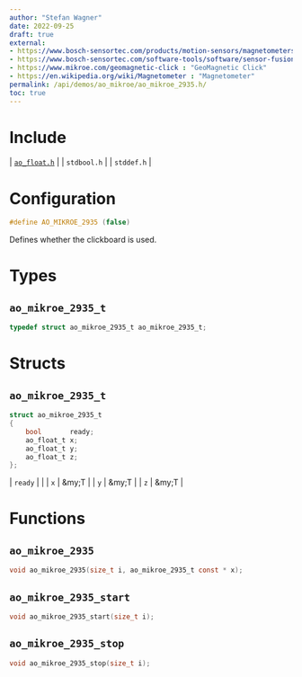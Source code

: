 ```yaml
---
author: "Stefan Wagner"
date: 2022-09-25
draft: true
external:
- https://www.bosch-sensortec.com/products/motion-sensors/magnetometers-bmm150/ : "Bosch Sensortec BMM150"
- https://www.bosch-sensortec.com/software-tools/software/sensor-fusion-software/ : "Bosch Sensortec Sensor fusion software"
- https://www.mikroe.com/geomagnetic-click : "GeoMagnetic Click"
- https://en.wikipedia.org/wiki/Magnetometer : "Magnetometer"
permalink: /api/demos/ao_mikroe/ao_mikroe_2935.h/
toc: true
---
```


# Include

| [`ao_float.h`](../../src/ao_sys_xc32_pic32/ao_float.h.md) |
| `stdbool.h` |
| `stddef.h` |

# Configuration

```c
#define AO_MIKROE_2935 (false)
```

Defines whether the clickboard is used.

# Types

## `ao_mikroe_2935_t`

```c
typedef struct ao_mikroe_2935_t ao_mikroe_2935_t;
```

# Structs

## `ao_mikroe_2935_t`

```c
struct ao_mikroe_2935_t
{
    bool       ready;
    ao_float_t x;
    ao_float_t y;
    ao_float_t z;
};
```

| `ready` | |
| `x` | &my;T |
| `y` | &my;T |
| `z` | &my;T |

# Functions

## `ao_mikroe_2935`

```c
void ao_mikroe_2935(size_t i, ao_mikroe_2935_t const * x);
```

## `ao_mikroe_2935_start`

```c
void ao_mikroe_2935_start(size_t i);
```

## `ao_mikroe_2935_stop`

```c
void ao_mikroe_2935_stop(size_t i);
```
